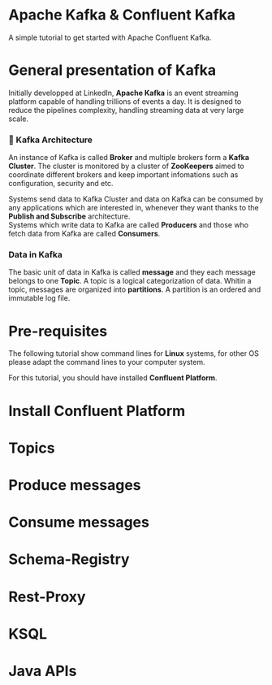 # Apache Kafka & Confluent Kafka
A simple tutorial to get started with Apache Confluent Kafka.





# General presentation of Kafka

Initially developped at LinkedIn, **Apache Kafka** is an event streaming platform capable of handling trillions of events a day. It is designed to reduce the pipelines complexity, handling streaming data at very large scale. 

### **:small_orange_diamond: Kafka Architecture**
An instance of Kafka is called **Broker** and multiple brokers form a **Kafka Cluster**.
The cluster is monitored by a cluster of **ZooKeepers** aimed to coordinate different brokers and keep important infomations such as configuration, security and etc.

Systems send data to Kafka Cluster and data on Kafka can be consumed by any applications which are interested in, whenever they want thanks to the **Publish and Subscribe** architecture. 
<br>
Systems which write data to Kafka are called **Producers** and those who fetch data from Kafka are called **Consumers**.

### **Data in Kafka**

The basic unit of data in Kafka is called **message** and they each message belongs to one **Topic**. A topic is a logical categorization of data.
Whitin a topic, messages are organized into **partitions**. A partition is an ordered and immutable log file.







# Pre-requisites
The following tutorial show command lines for **Linux** systems, for other OS please adapt the command lines to your computer system.

For this tutorial, you should have installed **Confluent Platform**.



# Install Confluent Platform

# Topics

# Produce messages

# Consume messages

# Schema-Registry

# Rest-Proxy

# KSQL

# Java APIs

